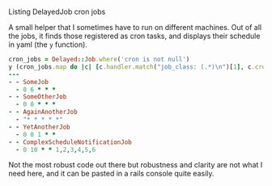Listing DelayedJob cron jobs

A small helper that I sometimes have to run on different machines. Out of all the jobs, it finds those registered as cron tasks, and displays their schedule in yaml (the `y` function).

```ruby
cron_jobs = Delayed::Job.where('cron is not null')
y (cron_jobs.map do |c| [c.handler.match("job_class: (.*)\n")[1], c.cron] end)
---
- - SomeJob
  - 0 6 * * *
- - SomeOtherJob
  - 0 0 * * *
- - AgainAnotherJob
  - "* * * * *"
- - YetAnotherJob
  - 0 0 1 * *
- - ComplexScheduleNotificationJob
  - 0 10 * * 1,2,3,4,5,6
```

Not the most robust code out there but robustness and clarity are not what I need here, and it can be pasted in a rails console quite easily.